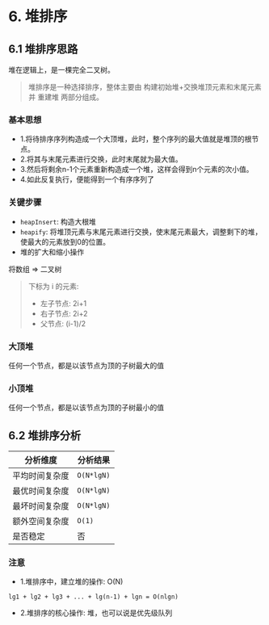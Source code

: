 # 6. 堆排序

## 6.1 堆排序思路
堆在逻辑上，是一棵完全二叉树。

> 堆排序是一种选择排序，整体主要由 构建初始堆+交换堆顶元素和末尾元素 并 重建堆 两部分组成。

### 基本思想
* 1.将待排序序列构造成一个大顶堆，此时，整个序列的最大值就是堆顶的根节点。
* 2.将其与末尾元素进行交换，此时末尾就为最大值。
* 3.然后将剩余n-1个元素重新构造成一个堆，这样会得到n个元素的次小值。
* 4.如此反复执行，便能得到一个有序序列了


### 关键步骤
* `heapInsert`: 构造大根堆
* `heapify`: 将堆顶元素与末尾元素进行交换，使末尾元素最大，调整剩下的堆，使最大的元素放到0的位置。
* 堆的扩大和缩小操作

将数组 => 二叉树

>下标为 i 的元素:
>* 左子节点: 2i+1
>* 右子节点: 2i+2
>* 父节点: (i-1)/2

### 大顶堆
任何一个节点，都是以该节点为顶的子树最大的值

### 小顶堆
任何一个节点，都是以该节点为顶的子树最小的值


## 6.2 堆排序分析
| 分析维度 | 分析结果 |
|----|----|
| 平均时间复杂度 | `O(N*lgN)` |
| 最优时间复杂度 | `O(N*lgN)` |
| 最坏时间复杂度 | `O(N*lgN)` |
| 额外空间复杂度 | `O(1)` |
| 是否稳定 | 否 |

### 注意
* 1.堆排序中，建立堆的操作: O(N)

```text
lg1 + lg2 + lg3 + ... + lg(n-1) + lgn = O(nlgn)
```

* 2.堆排序的核心操作: 堆，也可以说是优先级队列